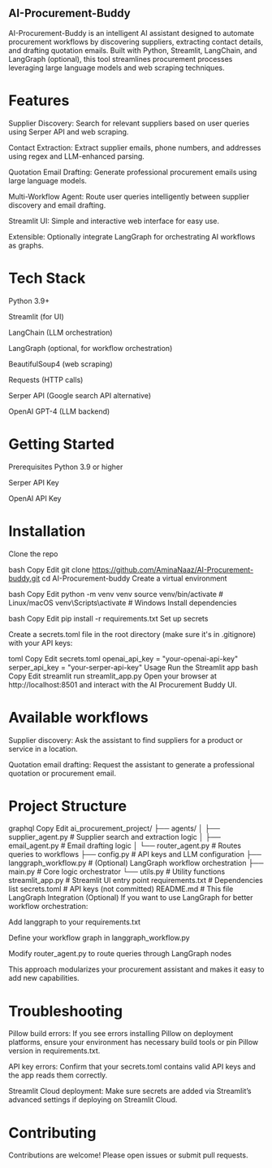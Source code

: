 ## AI-Procurement-Buddy
AI-Procurement-Buddy is an intelligent AI assistant designed to automate procurement workflows by discovering suppliers, extracting contact details, and drafting quotation emails. Built with Python, Streamlit, LangChain, and LangGraph (optional), this tool streamlines procurement processes leveraging large language models and web scraping techniques.

# Features
Supplier Discovery: Search for relevant suppliers based on user queries using Serper API and web scraping.

Contact Extraction: Extract supplier emails, phone numbers, and addresses using regex and LLM-enhanced parsing.

Quotation Email Drafting: Generate professional procurement emails using large language models.

Multi-Workflow Agent: Route user queries intelligently between supplier discovery and email drafting.

Streamlit UI: Simple and interactive web interface for easy use.

Extensible: Optionally integrate LangGraph for orchestrating AI workflows as graphs.

# Tech Stack
Python 3.9+

Streamlit (for UI)

LangChain (LLM orchestration)

LangGraph (optional, for workflow orchestration)

BeautifulSoup4 (web scraping)

Requests (HTTP calls)

Serper API (Google search API alternative)

OpenAI GPT-4 (LLM backend)

# Getting Started
Prerequisites
Python 3.9 or higher

Serper API Key

OpenAI API Key

# Installation
Clone the repo

bash
Copy
Edit
git clone https://github.com/AminaNaaz/AI-Procurement-buddy.git
cd AI-Procurement-buddy
Create a virtual environment

bash
Copy
Edit
python -m venv venv
source venv/bin/activate  # Linux/macOS
venv\Scripts\activate     # Windows
Install dependencies

bash
Copy
Edit
pip install -r requirements.txt
Set up secrets

Create a secrets.toml file in the root directory (make sure it's in .gitignore) with your API keys:

toml
Copy
Edit
secrets.toml
openai_api_key = "your-openai-api-key"
serper_api_key = "your-serper-api-key"
Usage
Run the Streamlit app
bash
Copy
Edit
streamlit run streamlit_app.py
Open your browser at http://localhost:8501 and interact with the AI Procurement Buddy UI.

# Available workflows
Supplier discovery: Ask the assistant to find suppliers for a product or service in a location.

Quotation email drafting: Request the assistant to generate a professional quotation or procurement email.

# Project Structure
graphql
Copy
Edit
ai_procurement_project/
├── agents/
│   ├── supplier_agent.py         # Supplier search and extraction logic
│   ├── email_agent.py            # Email drafting logic
│   └── router_agent.py           # Routes queries to workflows
├── config.py                    # API keys and LLM configuration
├── langgraph_workflow.py        # (Optional) LangGraph workflow orchestration
├── main.py                      # Core logic orchestrator
└── utils.py                     # Utility functions
streamlit_app.py                # Streamlit UI entry point
requirements.txt                # Dependencies list
secrets.toml                   # API keys (not committed)
README.md                      # This file
LangGraph Integration (Optional)
If you want to use LangGraph for better workflow orchestration:

Add langgraph to your requirements.txt

Define your workflow graph in langgraph_workflow.py

Modify router_agent.py to route queries through LangGraph nodes

This approach modularizes your procurement assistant and makes it easy to add new capabilities.

# Troubleshooting
Pillow build errors: If you see errors installing Pillow on deployment platforms, ensure your environment has necessary build tools or pin Pillow version in requirements.txt.

API key errors: Confirm that your secrets.toml contains valid API keys and the app reads them correctly.

Streamlit Cloud deployment: Make sure secrets are added via Streamlit’s advanced settings if deploying on Streamlit Cloud.

# Contributing
Contributions are welcome! Please open issues or submit pull requests.
